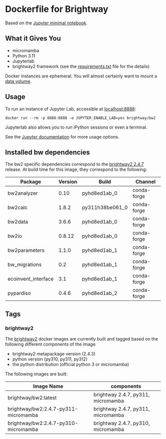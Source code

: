 # Dockerfile for Brightway

Based on the [Jupyter minimal notebook](https://github.com/jupyter/docker-stacks/tree/master/minimal-notebook).

## What it Gives You

* micromamba
* Python 3.11
* Jupyterlab
* brightway2 framework (see the [requirements.txt](requirements.txt) file for the details)

Docker instances are ephemeral. You will almost certainly want to mount a [data volume](https://docs.docker.com/storage/volumes/).

## Usage

To run an instance of Jupyter Lab, accessible at [localhost:8888](http://localhost:8888/):

    docker run --rm -p 8888:8888 -e JUPYTER_ENABLE_LAB=yes brightway/bw2

Jupyterlab also allows you to run iPython sessions or even a terminal.

See the [Jupyter documentation](https://github.com/jupyter/docker-stacks) for more usage options.


## Installed bw dependencies

The bw2 specific dependencies correspond to the [brightway2 2.4.7](https://github.com/brightway-lca/brightway2) release. 
At build time for this image, they correspond to the following:


| Package             | Version  | Build             | Channel      |
|--------------------|----------|-------------------|--------------|
| bw2analyzer         | 0.10     | pyhd8ed1ab_0      | conda-forge  |
| bw2calc             | 1.8.2    | py311h38be061_0   | conda-forge  |
| bw2data             | 3.6.6    | pyhd8ed1ab_0      | conda-forge  |
| bw2io               | 0.8.12   | pyhd8ed1ab_0      | conda-forge  |
| bw2parameters       | 1.1.0    | pyhd8ed1ab_1      | conda-forge  |
| bw_migrations       | 0.2      | pyhd8ed1ab_1      | conda-forge  |
| ecoinvent_interface | 3.1      | pyhd8ed1ab_1      | conda-forge  |
| pypardiso           | 0.4.6    | pyhd8ed1ab_2      | conda-forge  |


## Tags

### brightway2

The [brightway2](https://github.com/brightway-lca/brightway2) docker images are currently built and
tagged based on the following different components of the image

+ brightway2 metapackage version (2.4.3)
+ python version (py310, py311, py312)
+ the python distribution (official python 3 or micromamba)



The following images are built:

| Image Name | components |
| ---------- | ---------- |
| brightway/bw2:latest | brightway 2.4.7, py311, micromamba|
| brightway/bw2:2.4.7-py311-micromamba | brightway 2.4.7, py311, micromamba|
| brightway/bw2:2.4.7-py310-micromamba | brightway 2.4.7, py310, micromamba|




